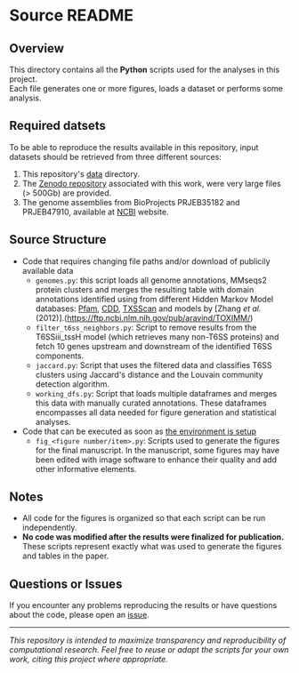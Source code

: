 # Source README

## Overview

This directory contains all the **Python** scripts used for the analyses in this project.  
Each file generates one or more figures, loads a dataset or performs some analysis.

## Required datsets

To be able to reproduce the results available in this repository, input datasets should be retrieved from three different sources:

1. This repository's [data](../data) directory.
2. The [Zenodo repository](https://zenodo.org/records/16358274) associated with this work, were very large files  (> 500Gb) are provided.
3. The genome assemblies from BioProjects PRJEB35182 and PRJEB47910, available at [NCBI](https://www.ncbi.nlm.nih.gov/) website.

## Source Structure

- Code that requires changing file paths and/or download of publicily available data
  - `genomes.py`: this script loads all genome annotations, MMseqs2 protein clusters and merges the resulting table with domain annotations identified using from different Hidden Markov Model databases: [Pfam](https://www.ebi.ac.uk/interpro/), [CDD](https://www.ncbi.nlm.nih.gov/cdd), [TXSScan](https://github.com/macsy-models) and models by [Zhang *et al.* (2012)].(https://ftp.ncbi.nlm.nih.gov/pub/aravind/TOXIMM/)
  - `filter_t6ss_neighbors.py`: Script to remove results from the T6SSiii_tssH model (which retrieves many non-T6SS proteins) and fetch 10 genes upstream and downstream of the identified T6SS components.
  - `jaccard.py`: Script that uses the filtered data and classifies T6SS clusters using Jaccard's distance and the Louvain community detection algorithm.
  - `working_dfs.py`: Script that loads multiple dataframes and merges this data with manually curated annotations. These dataframes encompasses all data needed for figure generation and statistical analyses.
- Code that can be executed as soon as [the environment is setup](../README.md)
  - `fig_<figure number/item>.py`: Scripts used to generate the figures for the final manuscript. In the manuscript, some figures may have been edited with image software to enhance their quality and add other informative elements.

## Notes

- All code for the figures is organized so that each script can be run independently.
- **No code was modified after the results were finalized for publication.** These scripts represent exactly what was used to generate the figures and tables in the paper.

## Questions or Issues

If you encounter any problems reproducing the results or have questions about the code, please open an [issue](https://github.com/leepbioinfo/10ksgt6ss/issues).

---

*This repository is intended to maximize transparency and reproducibility of computational research. Feel free to reuse or adapt the scripts for your own work, citing this project where appropriate.*
